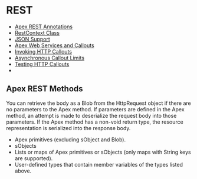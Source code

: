 # REST

* [Apex REST Annotations](https://developer.salesforce.com/docs/atlas.en-us.apexcode.meta/apexcode/apex_classes_annotations_rest.htm)
* [RestContext Class](https://developer.salesforce.com/docs/atlas.en-us.apexcode.meta/apexcode/apex_methods_system_restcontext.htm#apex_methods_system_restcontext)
* [JSON Support](https://developer.salesforce.com/docs/atlas.en-us.apexcode.meta/apexcode/apex_methods_system_json_overview.htm)
* [Apex Web Services and Callouts](https://developer.salesforce.com/page/Apex_Web_Services_and_Callouts)
* [Invoking HTTP Callouts](https://developer.salesforce.com/docs/atlas.en-us.apexcode.meta/apexcode/apex_callouts_http.htm)
* [Asynchronous Callout Limits](https://developer.salesforce.com/docs/atlas.en-us.apexcode.meta/apexcode/apex_continuation_limits.htm)
* [Testing HTTP Callouts](https://developer.salesforce.com/docs/atlas.en-us.apexcode.meta/apexcode/apex_classes_restful_http_testing.htm)
* []()
## Apex REST Methods
You can retrieve the body as a Blob from the HttpRequest object if there are no parameters to the Apex method. If parameters are defined in the Apex method, an attempt is made to deserialize the request body into those parameters. If the Apex method has a non-void return type, the resource representation is serialized into the response body.
* Apex primitives (excluding sObject and Blob).
* sObjects
* Lists or maps of Apex primitives or sObjects (only maps with String keys are supported).
* User-defined types that contain member variables of the types listed above.
